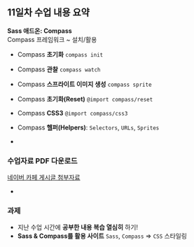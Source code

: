 ## 11일차 수업 내용 요약
__Sass 애드온: Compass__<br>
Compass 프레임워크 ~ 설치/활용

- Compass __초기화__ `compass init`
- Compass __관찰__ `compass watch`
- Compass __스프라이트 이미지 생성__ `compass sprite`
- Compass __초기화(Reset)__ `@import compass/reset`
- Compass __CSS3__ `@import compass/css3`
- Compass __헬퍼(Helpers)__: `Selectors`, `URLs`, `Sprites`

-

### 수업자료 PDF 다운로드
[네이버 카페 게시글 첨부자료](http://cafe.naver.com/webstandardproject/3994)

-

### 과제
- 지난 수업 시간에 __공부한 내용 복습 열심히__ 하기!
- __Sass & Compass를 활용 사이트__ `Sass`, `Compass` ⇒ `CSS` 스타일링